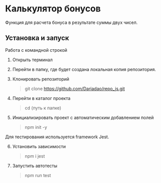 # Калькулятор бонусов

Функция для расчета бонуса в результате суммы двух чисел.

## Установка и запуск

Работа с командной строкой

1. Открыть терминал

2. Перейти в папку, где будет создана локальная копия репозитория.

3. Клонировать репозиторий

   > git clone https://github.com/Dariadao/repo_js.git

4. Перейти в каталог проекта

   > cd (путь к папке)

5. Инициализировать проект с автоматическим добавлением полей

   > npm init -y

Для тестирования используется framework Jest.

6. Установить зависимости

   > npm i jest

7. Запустить автотесты

   > npm run test
